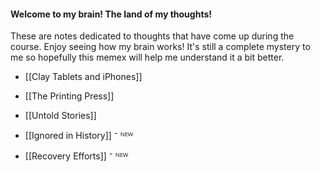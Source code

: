 #### Welcome to my brain! The land of my thoughts!

These are notes dedicated to thoughts that have come up during the course. Enjoy seeing how my brain works! It's still a complete mystery to me so hopefully this memex will help me understand it a bit better.

- [[Clay Tablets and iPhones]]

- [[The Printing Press]]

- [[Untold Stories]]

- [[Ignored in History]] ⁻ ᴺᴱᵂ

- [[Recovery Efforts]] ⁻ ᴺᴱᵂ
